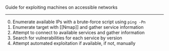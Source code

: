 Guide for exploiting machines on accessible networks

---
0. Enumerate available IPs with a brute-force script using `ping -Pn`
1. Enumerate target with [[Nmap]] and gather service information
2. Attempt to connect to available services and gather information
3. Search for vulnerabilities for each service by version
4. Attempt automated exploitation if available, if not, manually